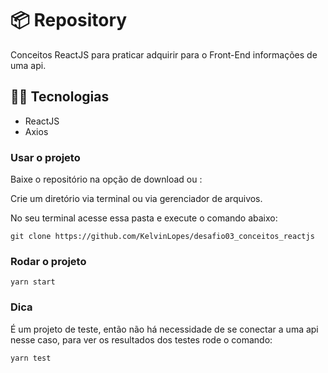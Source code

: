 # 📦 Repository

Conceitos ReactJS para praticar adquirir para o Front-End informações de uma api.

## 🚗🔧 Tecnologias

* ReactJS
* Axios


### Usar o projeto

Baixe o repositório na opção de download ou :

Crie um diretório via terminal ou via gerenciador de arquivos.

No seu terminal acesse essa pasta e execute o comando abaixo:

``` git clone https://github.com/KelvinLopes/desafio03_conceitos_reactjs ```


### Rodar o projeto

``` yarn start ```

### Dica

É um projeto de teste, então não há necessidade de se conectar a uma api nesse caso, para ver os resultados dos testes rode o comando:

``` yarn test ```
